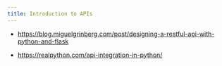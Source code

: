 ```yaml
---
title: Introduction to APIs
---
```


- https://blog.miguelgrinberg.com/post/designing-a-restful-api-with-python-and-flask

- https://realpython.com/api-integration-in-python/
